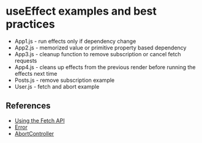 # useEffect examples and best practices

- App1.js - run effects only if dependency change
- App2.js - memorized value or primitive property based dependency
- App3.js - cleanup function to remove subscription or cancel fetch requests 
- App4.js - cleans up effects from the previous render before running the effects next time
- Posts.js - remove subscription example
- User.js - fetch and abort example

## References

- [Using the Fetch API](https://developer.mozilla.org/en-US/docs/Web/API/Fetch_API/Using_Fetch)
- [Error](https://developer.mozilla.org/en-US/docs/Web/JavaScript/Reference/Global_Objects/Error)
- [AbortController](https://axios-http.com/docs/cancellation)

